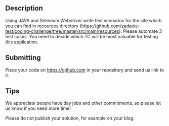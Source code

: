 ## Description

Using JAVA and Selenium Webdriver write test scenarios for the site which you can find in recources directory
(https://github.com/zadanie-test/coding-challenge/tree/master/src/main/resources).
Please automate 3 test cases. You need to decide which TC will be most valuable for testing this application.

## Submitting

Place your code on https://github.com in your repository and send us link to it.

## Tips

We appreciate people have day jobs and other commitments, so please let us know if you need more time!

Please do not publish your solution, for example on your blog.

